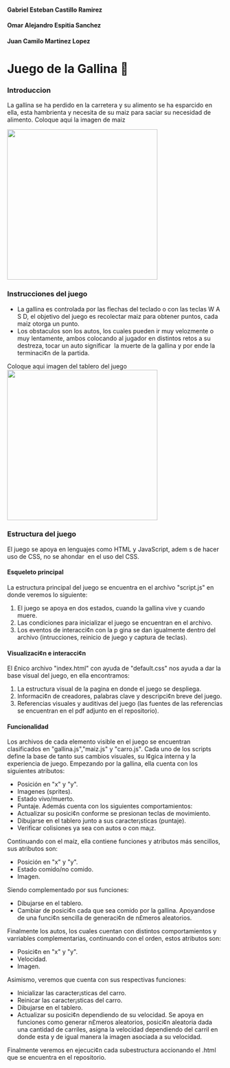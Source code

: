 #### Gabriel Esteban Castillo Ramirez
#### Omar Alejandro Espitia Sanchez
#### Juan Camilo Martinez Lopez
# Juego de la Gallina :chicken:
### Introduccion
La gallina se ha perdido en la carretera y su alimento se ha esparcido en ella, esta hambrienta
y necesita de su maiz para saciar su necesidad de alimento.
Coloque aqui la imagen de maiz 


<img src="https://user-images.githubusercontent.com/43209755/58387777-5e1bf780-7fda-11e9-8ff6-ae4898618c65.png" width="350">

### Instrucciones del juego
* La gallina es controlada por las flechas del teclado o con las teclas W A S D, el objetivo del juego
es recolectar maiz para obtener puntos, cada maiz otorga un punto.
* Los obstaculos son los autos, los cuales pueden ir muy velozmente o muy lentamente, ambos colocando 
al jugador en distintos retos a su destreza, tocar un auto significar  la muerte de la gallina y por 
ende la terminaci¢n de la partida.

Coloque aqui imagen del tablero del juego
<img src="https://user-images.githubusercontent.com/43209755/58387777-5e1bf780-7fda-11e9-8ff6-ae4898618c65.png" width="350">

### Estructura del juego
El juego se apoya en lenguajes como HTML y JavaScript, adem s de hacer uso de CSS, no se ahondar  en el uso del CSS.

#### Esqueleto principal
La estructura principal del juego se encuentra en el archivo "script.js" en donde veremos lo siguiente:
1. El juego se apoya en dos estados, cuando la gallina vive y cuando muere.
2. Las condiciones para inicializar el juego se encuentran en el archivo.
3. Los eventos de interacci¢n con la p gina se dan igualmente dentro del archivo (intrucciones, reinicio de juego y captura de teclas).

#### Visualizaci¢n e interacci¢n 
El £nico archivo "index.html" con ayuda de "default.css" nos ayuda a dar la base visual del juego, en ella encontramos:
1. La estructura visual de la pagina en donde el juego se despliega.
2. Informaci¢n de creadores, palabras clave y descripci¢n breve del juego.
3. Referencias visuales y auditivas del juego (las fuentes de las referencias se encuentran en el pdf adjunto en el repositorio).

#### Funcionalidad
Los archivos de cada elemento visible en el juego se encuentran clasificados en "gallina.js","maiz.js" y "carro.js".
Cada uno de los scripts define la base de tanto sus cambios visuales, su l¢gica interna y la experiencia de juego.
Empezando por la gallina, ella cuenta con los siguientes atributos:
* Posición en "x" y "y".
* Imagenes (sprites).
* Estado vivo/muerto.
* Puntaje.
Además cuenta con los siguientes comportamientos:
* Actualizar su posici¢n conforme se presionan teclas de movimiento.
* Dibujarse en el tablero junto a sus caracter¡sticas (puntaje).
* Verificar colisiones ya sea con autos o con ma¡z.

Continuando con el maíz, ella contiene funciones y atributos más sencillos, sus atributos son:
* Posición en "x" y "y".
* Estado comido/no comido.
* Imagen.


Siendo complementado por sus funciones:
* Dibujarse en el tablero.
* Cambiar de posici¢n cada que sea comido por la gallina.
Apoyandose de una funci¢n sencilla de generaci¢n de n£meros aleatorios. 

Finalmente los autos, los cuales cuentan con distintos comportamientos y varriables complementarias, continuando con el orden,
estos atributos son:
* Posici¢n en "x" y "y".
* Velocidad.
* Imagen.

Asimismo, veremos que cuenta con sus respectivas funciones:
* Inicializar las caracter¡sticas del carro.
* Reinicar las caracter¡sticas del carro.
* Dibujarse en el tablero.
* Actualizar su posici¢n dependiendo de su velocidad.
Se apoya en funciones como generar n£meros aleatorios, posici¢n aleatoria dada una cantidad de carriles,
asigna la velocidad dependiendo del carril en donde esta y de igual manera la imagen asociada a su velocidad. 
 
Finalmente veremos en ejecuci¢n cada subestructura accionando el .html que se encuentra en el repositorio.


